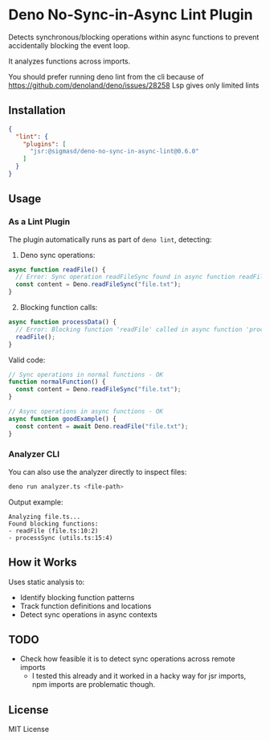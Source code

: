 # Deno No-Sync-in-Async Lint Plugin

Detects synchronous/blocking operations within async functions to prevent
accidentally blocking the event loop.

It analyzes functions across imports.

You should prefer running deno lint from the cli because of
https://github.com/denoland/deno/issues/28258 Lsp gives only limited lints

## Installation

```json
{
  "lint": {
    "plugins": [
      "jsr:@sigmasd/deno-no-sync-in-async-lint@0.6.0"
    ]
  }
}
```

## Usage

### As a Lint Plugin

The plugin automatically runs as part of `deno lint`, detecting:

1. Deno sync operations:

```typescript
async function readFile() {
  // Error: Sync operation readFileSync found in async function readFile
  const content = Deno.readFileSync("file.txt");
}
```

2. Blocking function calls:

```typescript
async function processData() {
  // Error: Blocking function 'readFile' called in async function 'processData'
  readFile();
}
```

Valid code:

```typescript
// Sync operations in normal functions - OK
function normalFunction() {
  const content = Deno.readFileSync("file.txt");
}

// Async operations in async functions - OK
async function goodExample() {
  const content = await Deno.readFile("file.txt");
}
```

### Analyzer CLI

You can also use the analyzer directly to inspect files:

```bash
deno run analyzer.ts <file-path>
```

Output example:

```
Analyzing file.ts...
Found blocking functions:
- readFile (file.ts:10:2)
- processSync (utils.ts:15:4)
```

## How it Works

Uses static analysis to:

- Identify blocking function patterns
- Track function definitions and locations
- Detect sync operations in async contexts

## TODO

- Check how feasible it is to detect sync operations across remote imports
  - I tested this already and it worked in a hacky way for jsr imports, npm
    imports are problematic though.

## License

MIT License

